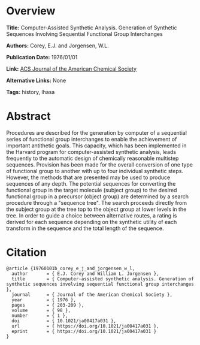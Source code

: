 # Overview
**Title:**
Computer-Assisted Synthetic Analysis. Generation of Synthetic Sequences Involving Sequential Functional Group Interchanges

**Authors:**
Corey, E.J. and Jorgensen, W.L.

**Publication Date:**
1976/01/01

**Link:**
[ACS Journal of the American Chemical Society](https://pubs.acs.org/doi/10.1021/ja00417a031)

**Alternative Links:**
None

**Tags:**
history, lhasa


# Abstract
Procedures are described for the generation by computer of a sequential series of functional group interchanges to enable the achievement of important antithetic goals.
This capacity, which has been implemented in the Harvard program for computer-assisted synthetic analysis, leads frequently to the automatic design of chemically reasonable multistep sequences.
Provision has been made for the overall conversion of one type of functional group to another with up to four individual synthetic steps.
However, the methods that are presented may be used to produce sequences of any depth.
The potential sequences for converting the functional group in the target molecule (subject group) to the desired functional group in a precursor (object group) are determined by a search procedure through a "sequence tree".
The search proceeds directly from the subject group at the tree top to the object group at lower levels in the tree.
In order to guide a choice between alternative routes, a rating is derived for each sequence depending on the synthetic utility of each transform in the sequence and the total length of the sequence.


# Citation
```
@article {19760101b_corey_e_j_and_jorgensen_w_l,
  author       = { E.J. Corey and William L. Jorgensen },
  title        = { Computer-assisted synthetic analysis. Generation of synthetic sequences involving sequential functional group interchanges },
  journal      = { Journal of the American Chemical Society },
  year         = { 1976 },
  pages        = { 203-209 },
  volume       = { 98 },
  number       = { 1 },
  doi          = { 10.1021/ja00417a031 },
  url          = { https://doi.org/10.1021/ja00417a031 },
  eprint       = { https://doi.org/10.1021/ja00417a031 }
}
```

